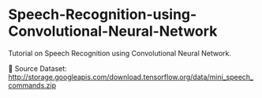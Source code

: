 # Speech-Recognition-using-Convolutional-Neural-Network
Tutorial on Speech Recognition using Convolutional Neural Network.

📑 Source Dataset: http://storage.googleapis.com/download.tensorflow.org/data/mini_speech_commands.zip
